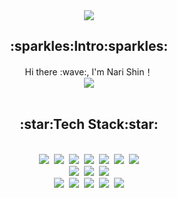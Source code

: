 <div align=center>
  <img src="https://capsule-render.vercel.app/api?type=waving&color=auto&height=300&section=header&text=nari's%20GitHub&fontSize=80" />
  <h2>:sparkles:Intro:sparkles:</h2>
  Hi there :wave:, I'm Nari Shin！
  </br>
  <img src="https://img.shields.io/badge/Gmail-EA4335?style=flat&logo=nariri0814@gmail.com&logoColor=white"/>
  </br></br>
  <h2>:star:Tech Stack:star:</h2>
  </br>
  <img src="https://img.shields.io/badge/JavaScript-F7DF1E?style=flat&logo=JavaScript&logoColor=white"/>&nbsp;
  <img src="https://img.shields.io/badge/TypeScript-3178C6?style=flat&logo=TypeScript&logoColor=white"/>&nbsp;
  <img src="https://img.shields.io/badge/React-61DAFB?style=flat&logo=React&logoColor=white"/>&nbsp;
  <img src="https://img.shields.io/badge/Vue.js-4FC08D?style=flat&logo=Vue.js&logoColor=white"/>&nbsp;
  <img src="https://img.shields.io/badge/HTML-E34F26?style=flat&logo=HTML5&logoColor=white"/>&nbsp;
  <img src="https://img.shields.io/badge/CSS-1572B6?style=flat&logo=CSS3&logoColor=white"/>&nbsp;
  <img src="https://img.shields.io/badge/styled-components-DB7093?style=flat&logo=styled-components&logoColor=white"/>
	 <br/>
  <img src="https://img.shields.io/badge/Node.js-339933?style=flat&logo=Node.js&logoColor=white"/>&nbsp;
  <img src="https://img.shields.io/badge/MongoDB-47A248?style=flat&logo=MongoDB&logoColor=white"/>&nbsp;
  <img src="https://img.shields.io/badge/Nest.js-E0234E?style=flat&logo=NestJS&logoColor=white"/>
	 <br/>
  <img src="https://img.shields.io/badge/Git-F05032?style=flat&logo=Git&logoColor=white"/>&nbsp;
  <img src="https://img.shields.io/badge/Jira-0052CC?style=flat&logo=Jira&logoColor=white"/>&nbsp;
  <img src="https://img.shields.io/badge/Confluence-172B4D?style=flat&logo=Confluence&logoColor=white"/>&nbsp;
  <img src="https://img.shields.io/badge/Bitbucket-0052CC?style=flat&logo=Bitbucket&logoColor=white"/>&nbsp;
  <img src="https://img.shields.io/badge/visualstudiocode-007ACC?style=flat&logo=VS code&logoColor=white"/>
</div>
